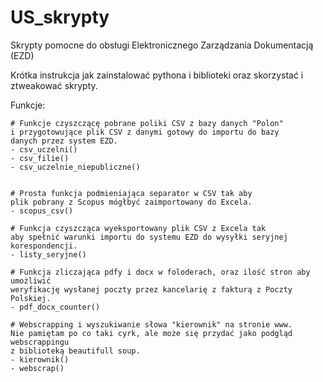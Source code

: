 # US_skrypty
Skrypty pomocne do obsługi Elektronicznego Zarządzania Dokumentacją (EZD)

Krótka instrukcja jak zainstalować pythona i biblioteki oraz skorzystać i ztweakować skrypty.

Funkcje:

    # Funkcje czyszczącę pobrane poliki CSV z bazy danych "Polon"
    i przygotowujące plik CSV z danymi gotowy do importu do bazy
    danych przez system EZD.
    - csv_uczelni()
    - csv_filie()
    - csv_uczelnie_niepubliczne()


    # Prosta funkcja podmieniająca separator w CSV tak aby
    plik pobrany z Scopus mógłbyć zaimportowany do Excela.
    - scopus_csv()

    # Funkcja czyszcząca wyeksportowany plik CSV z Excela tak
    aby spełnić warunki importu do systemu EZD do wysyłki seryjnej korespondencji.
    - listy_seryjne()

    # Funkcja zliczająca pdfy i docx w foloderach, oraz ilość stron aby umożliwić
    weryfikację wysłanej poczty przez kancelarię z fakturą z Poczty Polskiej.
    - pdf_docx_counter()
    
    # Webscrapping i wyszukiwanie słowa "kierownik" na stronie www.
    Nie pamiętam po co taki cyrk, ale może się przydać jako podgląd webscrappingu 
    z biblioteką beautifull soup.
    - kierownik()
    - webscrap()


